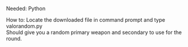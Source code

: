 Needed:
Python


How to:
Locate the downloaded file in command prompt and type valorandom.py<br>
Should give you a random primary weapon and secondary to use for the round.
